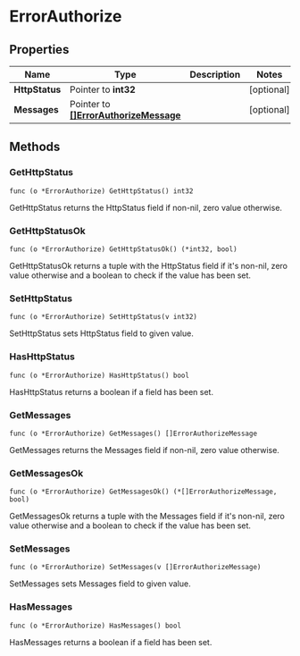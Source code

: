 # ErrorAuthorize



## Properties

|Name | Type | Description | Notes|
|------------ | ------------- | ------------- | -------------|
|**HttpStatus** | Pointer to **int32** |  | [optional] |
|**Messages** | Pointer to [**[]ErrorAuthorizeMessage**](ErrorAuthorizeMessage.md) |  | [optional] |

## Methods


### GetHttpStatus

`func (o *ErrorAuthorize) GetHttpStatus() int32`

GetHttpStatus returns the HttpStatus field if non-nil, zero value otherwise.

### GetHttpStatusOk

`func (o *ErrorAuthorize) GetHttpStatusOk() (*int32, bool)`

GetHttpStatusOk returns a tuple with the HttpStatus field if it's non-nil, zero value otherwise
and a boolean to check if the value has been set.

### SetHttpStatus

`func (o *ErrorAuthorize) SetHttpStatus(v int32)`

SetHttpStatus sets HttpStatus field to given value.

### HasHttpStatus

`func (o *ErrorAuthorize) HasHttpStatus() bool`

HasHttpStatus returns a boolean if a field has been set.

### GetMessages

`func (o *ErrorAuthorize) GetMessages() []ErrorAuthorizeMessage`

GetMessages returns the Messages field if non-nil, zero value otherwise.

### GetMessagesOk

`func (o *ErrorAuthorize) GetMessagesOk() (*[]ErrorAuthorizeMessage, bool)`

GetMessagesOk returns a tuple with the Messages field if it's non-nil, zero value otherwise
and a boolean to check if the value has been set.

### SetMessages

`func (o *ErrorAuthorize) SetMessages(v []ErrorAuthorizeMessage)`

SetMessages sets Messages field to given value.

### HasMessages

`func (o *ErrorAuthorize) HasMessages() bool`

HasMessages returns a boolean if a field has been set.




